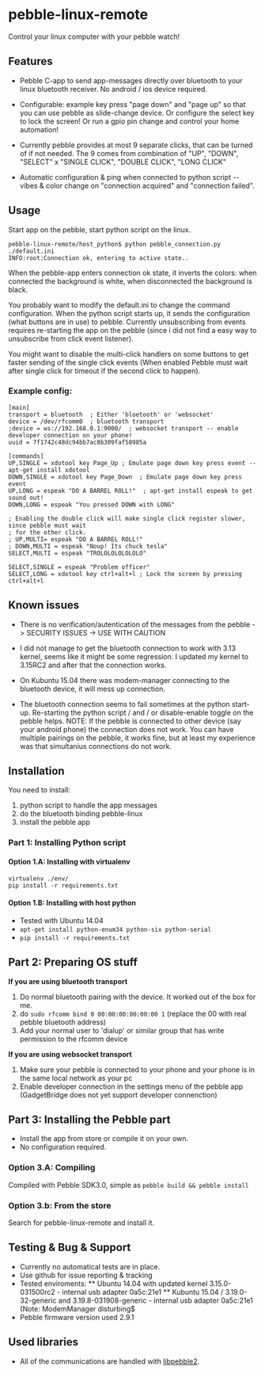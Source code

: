# pebble-linux-remote

Control your linux computer with your pebble watch!

## Features

* Pebble C-app to send app-messages directly over bluetooth to your linux bluetooth receiver. No android / ios device required.

* Configurable: example key press "page down" and "page up" so that you can use pebble as slide-change device. Or configure the select key to lock the screen! Or run a gpio pin change and control your home automation!

* Currently pebble provides at most 9 separate clicks, that can be turned of if not needed. The 9 comes from combination of "UP", "DOWN", "SELECT" x "SINGLE CLICK", "DOUBLE CLICK", "LONG CLICK"

* Automatic configuration & ping when connected to python script -- vibes & color change on "connection acquired" and "connection failed".

## Usage

Start app on the pebble, start python script on the linux.
```
pebble-linux-remote/host_python$ python pebble_connection.py ./default.ini
INFO:root:Connection ok, entering to active state..
```

When the pebble-app enters connection ok state, it inverts the colors: when connected the background is white, when disconnected the background is black.

You probably want to modify the default.ini to change the command configuration. When the python script starts up, it sends the configuration (what buttons are in use) to pebble. Currently unsubscribing from events requires re-starting the app on the pebble (since i did not find a easy way to unsubscribe from click event listener).

You might want to disable the multi-click handlers on some buttons to get faster sending of the single click events (When enabled Pebble must wait after single click for timeout if the second click to happen).

### Example config:
```
[main]
transport = bluetooth  ; Either 'bloetooth' or 'websocket'
device = /dev/rfcomm0  ; bluetooth transport
;device = ws://192.168.0.1:9000/  ; websocket transport -- enable developer connection on your phone!
uuid = 7f1742c48dc94bb7ac8b309faf58985a

[commands]
UP,SINGLE = xdotool key Page_Up ; Emulate page down key press event -- apt-get install xdotool
DOWN,SINGLE = xdotool key Page_Down  ; Emulate page down key press event
UP,LONG = espeak "DO A BARREL ROLL!"  ; apt-get install espeak to get sound out!
DOWN,LONG = espeak "You pressed DOWN with LONG"

; Enabling the double click will make single click register slower, since pebble must wait
; for the other click.
; UP,MULTI= espeak "DO A BARREL ROLL!"
; DOWN,MULTI = espeak "Noup! Its chuck tesla"
SELECT,MULTI = espeak "TROLOLOLOLOLOLO"

SELECT,SINGLE = espeak "Problem officer"
SELECT,LONG = xdotool key ctrl+alt+l ; Lock the screen by pressing ctrl+alt+l

```



## Known issues

* There is no verification/autentication of the messages from the pebble -> SECURITY ISSUES -> USE WITH CAUTION

* I did not manage to get the bluetooth connection to work with 3.13 kernel, seems like it might be some regression. I updated my kernel to 3.15RC2 and after that the connection works.

* On Kubuntu 15.04 there was modem-manager connecting to the bluetooth device, it will mess up connection.

* The bluetooth connection seems to fail sometimes at the python start-up. Re-starting the python script / and / or disable-enable toggle on the pebble helps. NOTE: If the pebble is connected to other device (say your android phone) the connection does not work. You can have multiple pairings on the pebble, it works fine, but at least my experience was that simultanius connections do not work.


## Installation

You need to install:
1. python script to handle the app messages
2. do the bluetooth binding pebble-linux
3. install the pebble app

### Part 1: Installing Python script

#### Option 1.A: Installing with virtualenv 
```
virtualenv ./env/
pip install -r requirements.txt
```
#### Option 1.B: Installing with host python
 * Tested with Ubuntu 14.04
 * ```apt-get install python-enum34 python-six python-serial```
 * ```pip install -r requirements.txt```

## Part 2: Preparing OS stuff

**If you are using bluetooth transport**  
1. Do normal bluetooth pairing with the device. It worked out of the box for me.
2. do ```sudo rfcomm bind 0 00:00:00:00:00:00 1``` (replace the 00 with real pebble bluetooth address)
3. Add your normal user to 'dialup' or similar group that has write permission to the rfcomm device

**If you are using websocket transport**  
1. Make sure your pebble is connected to your phone and your phone is in the same local network as your pc
2. Enable developer connection in the settings menu of the pebble app (GadgetBridge does not yet support developer connenction)

## Part 3: Installing the Pebble part
* Install the app from store or compile it on your own.
* No configuration required.

### Option 3.A: Compiling
  Compiled with Pebble SDK3.0, simple as ```pebble build && pebble install ```

### Option 3.b: From the store
 Search for pebble-linux-remote and install it.

## Testing & Bug & Support

* Currently no automatical tests are in place.
* Use github for issue reporting & tracking
* Tested enviroments:
** Ubuntu 14.04 with updated kernel 3.15.0-031500rc2 - internal usb adapter 0a5c:21e1
** Kubuntu 15.04 / 3.19.0-32-generic and 3.19.8-031908-generic - internal usb adapter 0a5c:21e1 (Note: ModemManager disturbing$
* Pebble firmware version used 2.9.1

## Used libraries
* All of the communications are handled with [libpebble2](https://github.com/pebble/libpebble2).
